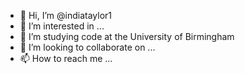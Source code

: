 - 👋 Hi, I’m @indiataylor1
- 👀 I’m interested in ...
- 🌱 I’m studying code at the University of Birmingham
- 💞️ I’m looking to collaborate on ...
- 📫 How to reach me ...

<!---
indiataylor1/indiataylor1 is a ✨ special ✨ repository because its `README.md` (this file) appears on your GitHub profile.
You can click the Preview link to take a look at your changes.
--->
